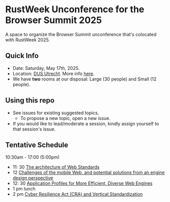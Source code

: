 # RustWeek Unconference for the Browser Summit 2025
A space to organize the Browser Summit unconference that's colocated with RustWeek 2025.

## Quick Info
* Date: Saturday, May 17th, 2025.
* Location: [DUS Utrecht](https://maps.app.goo.gl/iu2Q7KmN1J5KsPoo7). More info [here](https://rustweek.org/dus/).
* We have **two** rooms at our disposal: Large (30 people) and Small (12 people).

## Using this repo
* See issues for existing suggested topics.
  * To propose a new topic, open a new issue.
* If you would like to lead/moderate a session, kindly assign yourself to that session's issue.

## Tentative Schedule

10:30am - 17:00 (5:00pm)

- 11: 30 [The architecture of Web Standards](https://github.com/gterzian/unconf-rustweek-2025/issues/1)
- 12 [Challenges of the mobile Web, and potential solutions from an engine design perspective](https://github.com/gterzian/unconf-rustweek-2025/issues/5)
- 12: 30 [Application Profiles for More Efficient, Diverse Web Engines](https://github.com/gterzian/unconf-rustweek-2025/issues/3)
- 1 pm lunch
- 2 pm [Cyber Resilience Act (CRA) and Vertical Standardization](https://github.com/gterzian/unconf-rustweek-2025/issues/4)
